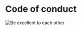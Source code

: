 # Code of conduct

![Be excellent to each other](https://user-images.githubusercontent.com/7850794/33840491-f80357bc-de8c-11e7-82fb-408f4aaeb24c.png)
